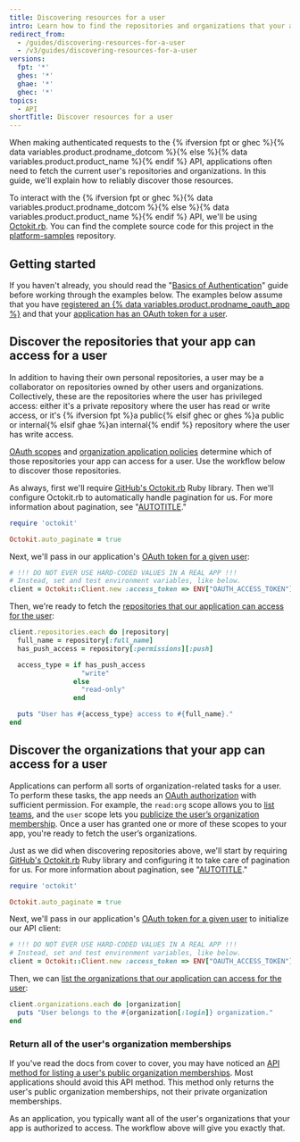 ```yaml
---
title: Discovering resources for a user
intro: Learn how to find the repositories and organizations that your app can access for a user in a reliable way for your authenticated requests to the REST API.
redirect_from:
  - /guides/discovering-resources-for-a-user
  - /v3/guides/discovering-resources-for-a-user
versions:
  fpt: '*'
  ghes: '*'
  ghae: '*'
  ghec: '*'
topics:
  - API
shortTitle: Discover resources for a user
---
```




When making authenticated requests to the {% ifversion fpt or ghec %}{% data variables.product.prodname_dotcom %}{% else %}{% data variables.product.product_name %}{% endif %} API, applications often need to fetch the current user's repositories and organizations. In this guide, we'll explain how to reliably discover those resources.

To interact with the {% ifversion fpt or ghec %}{% data variables.product.prodname_dotcom %}{% else %}{% data variables.product.product_name %}{% endif %} API, we'll be using [Octokit.rb][octokit.rb]. You can find the complete source code for this project in the [platform-samples][platform samples] repository.

## Getting started

If you haven't already, you should read the "[Basics of Authentication][basics-of-authentication]" guide before working through the examples below. The examples below assume that you have [registered an {% data variables.product.prodname_oauth_app %}][register-oauth-app] and that your [application has an OAuth token for a user][make-authenticated-request-for-user].

## Discover the repositories that your app can access for a user

In addition to having their own personal repositories, a user may be a collaborator on repositories owned by other users and organizations. Collectively, these are the repositories where the user has privileged access: either it's a private repository where the user has read or write access, or it's {% ifversion fpt %}a public{% elsif ghec or ghes %}a public or internal{% elsif ghae %}an internal{% endif %} repository where the user has write access.

[OAuth scopes][scopes] and [organization application policies][oap] determine which of those repositories your app can access for a user. Use the workflow below to discover those repositories.

As always, first we'll require [GitHub's Octokit.rb][octokit.rb] Ruby library. Then we'll configure Octokit.rb to automatically handle pagination for us. For more information about pagination, see "[AUTOTITLE](/rest/guides/using-pagination-in-the-rest-api)."

``` ruby
require 'octokit'

Octokit.auto_paginate = true
```

Next, we'll pass in our application's [OAuth token for a given user][make-authenticated-request-for-user]:

``` ruby
# !!! DO NOT EVER USE HARD-CODED VALUES IN A REAL APP !!!
# Instead, set and test environment variables, like below.
client = Octokit::Client.new :access_token => ENV["OAUTH_ACCESS_TOKEN"]
```

Then, we're ready to fetch the [repositories that our application can access for the user][list-repositories-for-current-user]:

``` ruby
client.repositories.each do |repository|
  full_name = repository[:full_name]
  has_push_access = repository[:permissions][:push]

  access_type = if has_push_access
                  "write"
                else
                  "read-only"
                end

  puts "User has #{access_type} access to #{full_name}."
end
```

## Discover the organizations that your app can access for a user

Applications can perform all sorts of organization-related tasks for a user. To perform these tasks, the app needs an [OAuth authorization][scopes] with sufficient permission. For example, the `read:org` scope allows you to [list teams][list-teams], and the `user` scope lets you [publicize the user’s organization membership][publicize-membership]. Once a user has granted one or more of these scopes to your app, you're ready to fetch the user’s organizations.

Just as we did when discovering repositories above, we'll start by requiring [GitHub's Octokit.rb][octokit.rb] Ruby library and configuring it to take care of pagination for us. For more information about pagination, see "[AUTOTITLE](/rest/guides/using-pagination-in-the-rest-api)."

``` ruby
require 'octokit'

Octokit.auto_paginate = true
```

Next, we'll pass in our application's [OAuth token for a given user][make-authenticated-request-for-user] to initialize our API client:

``` ruby
# !!! DO NOT EVER USE HARD-CODED VALUES IN A REAL APP !!!
# Instead, set and test environment variables, like below.
client = Octokit::Client.new :access_token => ENV["OAUTH_ACCESS_TOKEN"]
```

Then, we can [list the organizations that our application can access for the user][list-orgs-for-current-user]:

``` ruby
client.organizations.each do |organization|
  puts "User belongs to the #{organization[:login]} organization."
end
```

### Return all of the user's organization memberships

If you've read the docs from cover to cover, you may have noticed an [API method for listing a user's public organization memberships][list-public-orgs]. Most applications should avoid this API method. This method only returns the user's public organization memberships, not their private organization memberships.

As an application, you typically want all of the user's organizations that your app is authorized to access. The workflow above will give you exactly that.

[basics-of-authentication]: /apps/oauth-apps/building-oauth-apps/authenticating-to-the-rest-api-with-an-oauth-app
[list-public-orgs]: /rest/orgs#list-organizations-for-a-user
[list-repositories-for-current-user]: /rest/repos#list-repositories-for-the-authenticated-user
[list-orgs-for-current-user]: /rest/orgs#list-organizations-for-the-authenticated-user
[list-teams]: /rest/teams#list-teams
[make-authenticated-request-for-user]: /apps/oauth-apps/building-oauth-apps/authenticating-to-the-rest-api-with-an-oauth-app#making-authenticated-requests
[oap]: https://developer.github.com/changes/2015-01-19-an-integrators-guide-to-organization-application-policies/
[octokit.rb]: https://github.com/octokit/octokit.rb
[platform samples]: https://github.com/github/platform-samples/tree/master/api/ruby/discovering-resources-for-a-user
[publicize-membership]: /rest/orgs#set-public-organization-membership-for-the-authenticated-user
[register-oauth-app]: /apps/oauth-apps/building-oauth-apps/authenticating-to-the-rest-api-with-an-oauth-app#registering-your-app
[scopes]: /apps/oauth-apps/building-oauth-apps/scopes-for-oauth-apps
